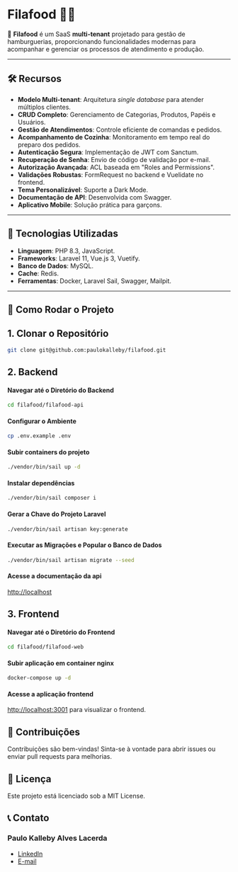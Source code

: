 # Filafood 🧑‍💻

🚀 **Filafood** é um SaaS **multi-tenant** projetado para gestão de hamburguerias, proporcionando funcionalidades modernas para acompanhar e gerenciar os processos de atendimento e produção.

---

## 🛠️ Recursos

- **Modelo Multi-tenant**: Arquitetura _single database_ para atender múltiplos clientes.
- **CRUD Completo**: Gerenciamento de Categorias, Produtos, Papéis e Usuários.
- **Gestão de Atendimentos**: Controle eficiente de comandas e pedidos.
- **Acompanhamento de Cozinha**: Monitoramento em tempo real do preparo dos pedidos.
- **Autenticação Segura**: Implementação de JWT com Sanctum.
- **Recuperação de Senha**: Envio de código de validação por e-mail.
- **Autorização Avançada**: ACL baseada em "Roles and Permissions".
- **Validações Robustas**: FormRequest no backend e Vuelidate no frontend.
- **Tema Personalizável**: Suporte a Dark Mode.
- **Documentação de API**: Desenvolvida com Swagger.
- **Aplicativo Mobile**: Solução prática para garçons.

---

## 🔧 Tecnologias Utilizadas

- **Linguagem**: PHP 8.3, JavaScript.
- **Frameworks**: Laravel 11, Vue.js 3, Vuetify.
- **Banco de Dados**: MySQL.
- **Cache**: Redis.
- **Ferramentas**: Docker, Laravel Sail, Swagger, Mailpit.

---

## 🚀 Como Rodar o Projeto

## 1. Clonar o Repositório

```bash
git clone git@github.com:paulokalleby/filafood.git
```

## 2. Backend

#### Navegar até o Diretório do Backend

```bash
cd filafood/filafood-api
```

#### Configurar o Ambiente

```bash
cp .env.example .env
```

#### Subir containers do projeto

```bash
./vendor/bin/sail up -d
```

#### Instalar dependências

```bash
./vendor/bin/sail composer i
```

#### Gerar a Chave do Projeto Laravel

```bash
./vendor/bin/sail artisan key:generate
```

#### Executar as Migrações e Popular o Banco de Dados

```bash
./vendor/bin/sail artisan migrate --seed
```

#### Acesse a documentação da api

[http://localhost](http://localhost)

## 3. Frontend

#### Navegar até o Diretório do Frontend

```sh
cd filafood/filafood-web
```

#### Subir aplicação em container nginx

```sh
docker-compose up -d
```

#### Acesse a aplicação frontend

[http://localhost:3001](http://localhost:3001) para visualizar o frontend.

## 🌟 Contribuições

Contribuições são bem-vindas! Sinta-se à vontade para abrir issues ou enviar pull requests para melhorias.

## 📜 Licença

Este projeto está licenciado sob a MIT License.

## 📞 Contato

### Paulo Kalleby Alves Lacerda

- [LinkedIn](linkedin.com/in/paulokalleby)
- [E-mail](mailto:paulo.devweb@gmail.com)
